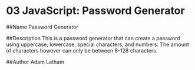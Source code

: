 # 03 JavaScript: Password Generator

##Name
Password Generator

##Description
This is a password generator that can create a password using uppercase, lowercase, special characters, and numbers. The amount of characters however can only be between 8-128 characters.

##Author
Adam Latham
